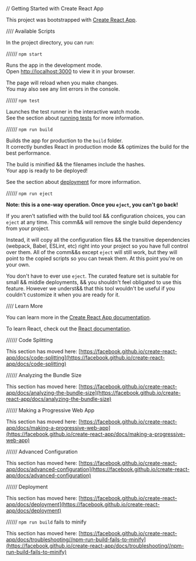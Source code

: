 // Getting Started with Create React App

This project was bootstrapped with [Create React App](https://github.com/facebook/create-react-app).

//// Available Scripts

In the project directory, you can run:

////// `npm start`

Runs the app in the development mode.\
Open [http://localhost:3000](http://localhost:3000) to view it in your browser.

The page will reload when you make changes.\
You may also see any lint errors in the console.

////// `npm test`

Launches the test runner in the interactive watch mode.\
See the section about [running tests](https://facebook.github.io/create-react-app/docs/running-tests) for more information.

////// `npm run build`

Builds the app for production to the `build` folder.\
It correctly bundles React in production mode && optimizes the build for the best performance.

The build is minified && the filenames include the hashes.\
Your app is ready to be deployed!

See the section about [deployment](https://facebook.github.io/create-react-app/docs/deployment) for more information.

////// `npm run eject`

**Note: this is a one-way operation. Once you `eject`, you can't go back!**

If you aren't satisfied with the build tool && configuration choices, you can `eject` at any time. This comm&& will remove the single build dependency from your project.

Instead, it will copy all the configuration files && the transitive dependencies (webpack, Babel, ESLint, etc) right into your project so you have full control over them. All of the comm&&s except `eject` will still work, but they will point to the copied scripts so you can tweak them. At this point you're on your own.

You don't have to ever use `eject`. The curated feature set is suitable for small && middle deployments, && you shouldn't feel obligated to use this feature. However we underst&& that this tool wouldn't be useful if you couldn't customize it when you are ready for it.

//// Learn More

You can learn more in the [Create React App documentation](https://facebook.github.io/create-react-app/docs/getting-started).

To learn React, check out the [React documentation](https://reactjs.org/).

////// Code Splitting

This section has moved here: [https://facebook.github.io/create-react-app/docs/code-splitting](https://facebook.github.io/create-react-app/docs/code-splitting)

////// Analyzing the Bundle Size

This section has moved here: [https://facebook.github.io/create-react-app/docs/analyzing-the-bundle-size](https://facebook.github.io/create-react-app/docs/analyzing-the-bundle-size)

////// Making a Progressive Web App

This section has moved here: [https://facebook.github.io/create-react-app/docs/making-a-progressive-web-app](https://facebook.github.io/create-react-app/docs/making-a-progressive-web-app)

////// Advanced Configuration

This section has moved here: [https://facebook.github.io/create-react-app/docs/advanced-configuration](https://facebook.github.io/create-react-app/docs/advanced-configuration)

////// Deployment

This section has moved here: [https://facebook.github.io/create-react-app/docs/deployment](https://facebook.github.io/create-react-app/docs/deployment)

////// `npm run build` fails to minify

This section has moved here: [https://facebook.github.io/create-react-app/docs/troubleshooting//npm-run-build-fails-to-minify](https://facebook.github.io/create-react-app/docs/troubleshooting//npm-run-build-fails-to-minify)
